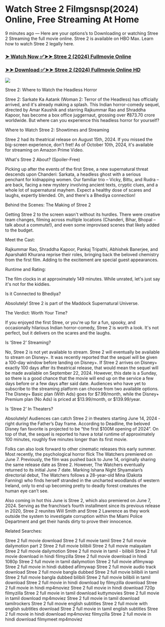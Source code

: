 # Watch Stree 2 Filmgsnsp(2024) Online, Free Streaming At Home

9 minutes ago — Here are your options’s to Downloading or watching Stree 2 Streaming the full movie online. Stree 2 is available on HBO Max. Learn how to watch Stree 2 legally here.


### [➤ Watch Now ✅➤➤ Stree 2 (2024) Fullmovie Online](https://www.gsnsp.com/9-songs-2004-movie-review-film-summary-cast/)

### [➤➤ Download ✅➤➤ Stree 2 (2024) Fullmovie Online HD](https://www.gsnsp.com/9-songs-2004-movie-review-film-summary-cast/)

<p dir="auto"><a href="https://www.gsnsp.com/9-songs-2004-movie-review-film-summary-cast/" title="PLAY NOW" rel="nofollow"><img src="https://i.imgur.com/jhNGoEt.gif" style="max-width: 100%;"></a></p>

Stree 2: Where to Watch the Headless Horror

Stree 2: Sarkate Ka Aatank (Woman 2: Terror of the Headless) has officially arrived, and it's already making a splash. This Indian horror-comedy sequel, directed by Amar Kaushik and starring Rajkummar Rao and Shraddha Kapoor, has become a box office juggernaut, grossing over ₹873.70 crore worldwide. But where can you experience this headless horror for yourself?

Where to Watch Stree 2: Showtimes and Streaming

Stree 2 had its theatrical release on August 15th, 2024. If you missed the big-screen experience, don't fret! As of October 10th, 2024, it's available for streaming on Amazon Prime Video.

What's Stree 2 About? (Spoiler-Free)

Picking up after the events of the first Stree, a new supernatural threat descends upon Chanderi: Sarkata, a headless ghost with a serious penchant for kidnapping women. Our familiar trio – Vicky, Bittu, and Rudra – are back, facing a new mystery involving ancient texts, cryptic clues, and a whole lot of supernatural mayhem. Expect a healthy dose of scares and laughs, expertly blended. Oh, and there's a Bhediya connection!

Behind the Scenes: The Making of Stree 2

Getting Stree 2 to the screen wasn't without its hurdles. There were creative team changes, filming across multiple locations (Chanderi, Bihar, Bhopal – talk about a commute!), and even some improvised scenes that likely added to the budget.

Meet the Cast:

Rajkummar Rao, Shraddha Kapoor, Pankaj Tripathi, Abhishek Banerjee, and Aparshakti Khurana reprise their roles, bringing back the beloved chemistry from the first film. Adding to the excitement are special guest appearances.

Runtime and Rating:

The film clocks in at approximately 149 minutes. While unrated, let's just say it's not for the kiddies.

Is it Connected to Bhediya?

Absolutely! Stree 2 is part of the Maddock Supernatural Universe.

The Verdict: Worth Your Time?

If you enjoyed the first Stree, or you're up for a fun, spooky, and occasionally hilarious Indian horror-comedy, Stree 2 is worth a look. It's not perfect, but it delivers on the scares and the laughs.


Is ‘Stree 2’ Streaming?

No, Stree 2 is not yet available to stream. Stree 2 will eventually be available to stream on Disney+. It was recently reported that the sequel will be given a 100-day window before landing on Disney+. If Stree 2 arrives on Disney+ exactly 100 days after its theatrical release, that would mean the sequel will be made available on September 22, 2024. However, this date is a Sunday, so there is a good chance that the movie will end up on the service a few days before or a few days after said date. Audiences who have yet to subscribe to the streaming platform can choose from two available options. The Disney+ Basic plan (With Ads) goes for $7.99/month, while the Disney+ Premium plan (No Ads) is priced at $13.99/month, or $139.99/year.

Is ‘Stree 2’ In Theaters?

Absolutely! Audiences can catch Stree 2 in theaters starting June 14, 2024 - right during the Father’s Day frame. According to Deadline, the beloved Disney fan favorite is projected to be “the first $100M opening of 2024”. On top of that, the sequel is reported to have a total runtime of approximately 100 minutes, roughly five minutes longer than its first movie.

Folks can also look forward to other cinematic releases this early summer. Most recently, the psychological horror flick The Watchers premiered on June 7. Previously, the film was pushed back to June 14, originally sharing the same release date as Stree 2. However, The Watchers eventually returned to its initial June 7 date. Marking Ishana Night Shyamalan’s directorial debut, The Watchers follows a 28-year-old Mina (Dakota Fanning) who finds herself stranded in the uncharted woodlands of western Ireland, only to end up becoming pretty to deadly forest creatures the human eye can’t see.

Also coming in hot this June is Stree 2, which also premiered on June 7, 2024. Serving as the franchise’s fourth installment since its previous release in 2020, Stree 2 reunites Will Smith and Stree 2 Lawrence as they work outside the system to investigate corruption within the Miami Police Department and get their hands dirty to prove their innocence.


Related Searches:

Stree 2 full movie download
Stree 2 full movie tamil
Stree 2 full movie dailymotion part 2
Stree 2 full movie bilibili
Stree 2 full movie malayalam
Stree 2 full movie dailymotion
Stree 2 full movie in tamil - bilibili
Stree 2 full movie download in hindi filmyzilla
Stree 2 full movie download in hindi 1080p
Stree 2 full movie in tamil dailymotion
Stree 2 full movie afilmywap
Stree 2 full movie in hindi dubbed afilmywap
Stree 2 full movie audio track download
Stree 2 full movie bangla dubbed
Stree 2 full movie bilibili in tamil
Stree 2 full movie bangla dubbed bilibili
Stree 2 full movie bilibili in tamil download
Stree 2 full movie in hindi download by filmyzilla
download Stree 2 full movie in hindi mp4moviez
Stree 2 full movie in hindi download 720p filmyzilla
Stree 2 full movie in tamil download kuttymovies
Stree 2 full movie in tamil download mp4moviez
Stree 2 full movie in tamil download tamilrockers
Stree 2 full movie english subtitles
Stree 2 full movie with english subtitles download
Stree 2 full movie in tamil english subtitles
Stree 2 full movie in hindi download mp4moviez filmyzilla
Stree 2 full movie in hindi download filmymeet mp4moviez
